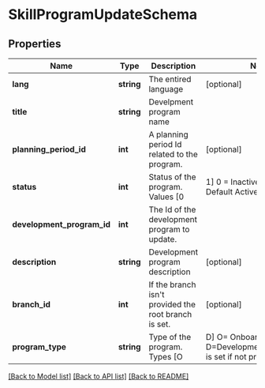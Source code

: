 # SkillProgramUpdateSchema

## Properties
Name | Type | Description | Notes
------------ | ------------- | ------------- | -------------
**lang** | **string** | The entired language | [optional] 
**title** | **string** | Develpment program name | 
**planning_period_id** | **int** | A planning period Id related to the program. | [optional] 
**status** | **int** | Status of the program. Values [0|1] 0 &#x3D; Inactive, 1 &#x3D; Active. Default Active. | [optional] 
**development_program_id** | **int** | The Id of the development program to update. | 
**description** | **string** | Development program description | [optional] 
**branch_id** | **int** | If the branch isn&#39;t provided the root branch is set. | [optional] 
**program_type** | **string** | Type of the program. Types [O|D] O&#x3D; Onboarding, D&#x3D;Development.Development is set if not provided. | [optional] 

[[Back to Model list]](../README.md#documentation-for-models) [[Back to API list]](../README.md#documentation-for-api-endpoints) [[Back to README]](../README.md)


